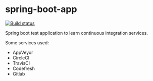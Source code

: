 # spring-boot-app

[![Build status](https://ci.appveyor.com/api/projects/status/h3lny92hx42j5yit?svg=true)](https://ci.appveyor.com/project/AgusVelez5/spring-boot-app)

Spring boot test application to learn continuous integration services.

Some services used:

* AppVeyor
* CircleCI
* TravisCI
* Codefresh
* Gitlab